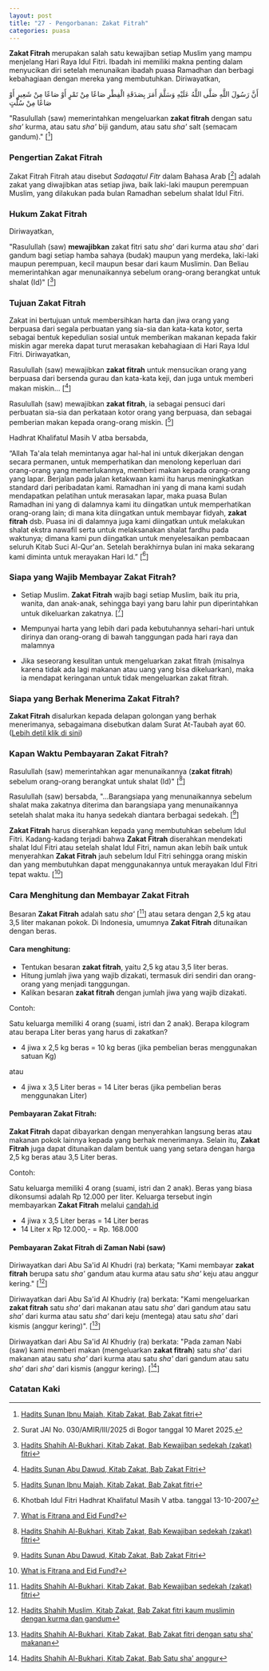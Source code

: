 ```yaml
---
layout: post
title: "27 - Pengorbanan: Zakat Fitrah"
categories: puasa
---
```


**Zakat Fitrah** merupakan salah satu kewajiban setiap Muslim yang mampu menjelang Hari Raya Idul Fitri. Ibadah ini memiliki makna penting dalam menyucikan diri setelah menunaikan ibadah puasa Ramadhan dan berbagi kebahagiaan dengan mereka yang membutuhkan. Diriwayatkan,

<p class="arab">
أَنَّ رَسُولَ اللَّهِ صَلَّى اللَّهُ عَلَيْهِ وَسَلَّمَ أَمَرَ بِصَدَقَةِ الْفِطْرِ صَاعًا مِنْ تَمْرٍ أَوْ صَاعًا مِنْ شَعِيرٍ أَوْ صَاعًا مِنْ سُلْتٍ
</p>

"Rasulullah (saw) memerintahkan mengeluarkan **zakat fitrah** dengan satu *sha'* kurma, atau satu *sha'* biji gandum, atau satu *sha'* salt (semacam gandum)." [[^02edd0a7-a654-4571-9288-7678582752e9]] 

[^02edd0a7-a654-4571-9288-7678582752e9]: [Hadits Sunan Ibnu Majah, Kitab Zakat, Bab Zakat fitri](/referensi/02edd0a7-a654-4571-9288-7678582752e9.html)

### Pengertian Zakat Fitrah

Zakat Fitrah Fitrah atau disebut *Sadaqatul Fitr* dalam Bahasa Arab [[^surat-jai-030-amir-iii-2025]] adalah zakat yang diwajibkan atas setiap jiwa, baik laki-laki maupun perempuan Muslim, yang dilakukan pada bulan Ramadhan sebelum shalat Idul Fitri. 

[^surat-jai-030-amir-iii-2025]: Surat JAI No. 030/AMIR/III/2025 di Bogor tanggal 10 Maret 2025.

### Hukum Zakat Fitrah

Diriwayatkan, 

"Rasulullah (saw) **mewajibkan** zakat fitri satu *sha'* dari kurma atau *sha'* dari gandum bagi setiap hamba sahaya (budak) maupun yang merdeka, laki-laki maupun perempuan, kecil maupun besar dari kaum Muslimin. Dan Beliau memerintahkan agar menunaikannya sebelum orang-orang berangkat untuk shalat (Id)" [[^7352c719-3cb0-4a9a-bc26-d1f7fdad4afc]] 

[^7352c719-3cb0-4a9a-bc26-d1f7fdad4afc]: [Hadits Shahih Al-Bukhari, Kitab Zakat, Bab Kewajiban sedekah (zakat) fitri](/referensi/7352c719-3cb0-4a9a-bc26-d1f7fdad4afc.html)

### Tujuan Zakat Fitrah

Zakat ini bertujuan untuk membersihkan harta dan jiwa orang yang berpuasa dari segala perbuatan yang sia-sia dan kata-kata kotor, serta sebagai bentuk kepedulian sosial untuk memberikan makanan kepada fakir miskin agar mereka dapat turut merasakan kebahagiaan di Hari Raya Idul Fitri. Diriwayatkan,

Rasulullah (saw) mewajibkan **zakat fitrah** untuk mensucikan orang yang berpuasa dari bersenda gurau dan kata-kata keji, dan juga untuk memberi makan miskin... [[^0791586b-d3f3-44c7-a352-9f5bdc996fd1]]

[^0791586b-d3f3-44c7-a352-9f5bdc996fd1]: [Hadits Sunan Abu Dawud, Kitab Zakat, Bab Zakat Fitri](/referensi/0791586b-d3f3-44c7-a352-9f5bdc996fd1.html)

Rasulullah (saw) mewajibkan **zakat fitrah**, ia sebagai pensuci dari perbuatan sia-sia dan perkataan kotor orang yang berpuasa, dan sebagai pemberian makan kepada orang-orang miskin. [[^af073f7f-6586-4e3f-b854-bf71c2e051be]] 

[^af073f7f-6586-4e3f-b854-bf71c2e051be]: [Hadits Sunan Ibnu Majah, Kitab Zakat, Bab Zakat fitri](/referensi/af073f7f-6586-4e3f-b854-bf71c2e051be.html)

Hadhrat Khalifatul Masih V atba bersabda,

“Allah Ta'ala telah memintanya agar hal-hal ini untuk dikerjakan dengan secara permanen, untuk memperhatikan dan menolong keperluan dari orang-orang yang memerlukannya, memberi makan kepada orang-orang yang lapar. Berjalan pada jalan ketakwaan kami itu harus meningkatkan standard dari peribadatan kami. Ramadhan ini yang di mana kami sudah mendapatkan pelatihan untuk merasakan lapar, maka puasa Bulan Ramadhan ini yang di dalamnya kami itu diingatkan untuk memperhatikan orang-orang lain; di mana kita diingatkan untuk membayar fidyah, **zakat fitrah** dsb. Puasa ini di dalamnya juga kami diingatkan untuk melakukan shalat ekstra nawafil serta untuk melaksanakan shalat fardhu pada waktunya; dimana kami pun diingatkan untuk menyelesaikan pembacaan seluruh Kitab Suci Al-Qur'an. Setelah berakhirnya bulan ini maka sekarang kami diminta untuk merayakan Hari Id.” [[^khotbah-idul-fitri-20071013]]

[^khotbah-idul-fitri-20071013]: Khotbah Idul Fitri Hadhrat Khalifatul Masih V atba. tanggal 13-10-2007 

### Siapa yang Wajib Membayar Zakat Fitrah?

- Setiap Muslim. **Zakat Fitrah** wajib bagi setiap Muslim, baik itu pria, wanita, dan anak-anak, sehingga bayi yang baru lahir pun diperintahkan untuk dikeluarkan zakatnya. [[^alislam-org-fitrana]]

- Mempunyai harta yang lebih dari pada kebutuhannya sehari-hari untuk dirinya dan orang-orang di bawah tanggungan pada hari raya dan malamnya

- Jika seseorang kesulitan untuk mengeluarkan zakat fitrah (misalnya karena tidak ada lagi makanan atau uang yang bisa dikeluarkan), maka ia mendapat keringanan untuk tidak mengeluarkan zakat fitrah. 

[^alislam-org-fitrana]: [What is Fitrana and Eid Fund?](https://www.alislam.org/question/what-is-fitrana-eid-fund/)

### Siapa yang Berhak Menerima Zakat Fitrah?

**Zakat Fitrah** disalurkan kepada delapan golongan yang berhak menerimanya, sebagaimana disebutkan dalam Surat At-Taubah ayat 60. ([Lebih detil klik di sini](/puasa/2024/10/11/orang-yang-berhak-menerima-sedekah.html))

### Kapan Waktu Pembayaran Zakat Fitrah?

Rasulullah (saw) memerintahkan agar menunaikannya (**zakat fitrah**) sebelum orang-orang berangkat untuk shalat (Id)" [[^7352c719-3cb0-4a9a-bc26-d1f7fdad4afc]]

Rasulullah (saw) bersabda, "...Barangsiapa yang menunaikannya sebelum shalat maka zakatnya diterima dan barangsiapa yang menunaikannya setelah shalat maka itu hanya sedekah diantara berbagai sedekah. [[^0791586b-d3f3-44c7-a352-9f5bdc996fd1]]

**Zakat Fitrah** harus diserahkan kepada yang membutuhkan sebelum Idul Fitri. Kadang-kadang terjadi bahwa **Zakat Fitrah** diserahkan mendekati shalat Idul Fitri atau setelah shalat Idul Fitri, namun akan lebih baik untuk menyerahkan **Zakat Fitrah** jauh sebelum Idul Fitri sehingga orang miskin dan yang membutuhkan dapat menggunakannya untuk merayakan Idul Fitri tepat waktu. [[^alislam-org-fitrana]]

### Cara Menghitung dan Membayar Zakat Fitrah

Besaran **Zakat Fitrah** adalah satu *sha'* [[^7352c719-3cb0-4a9a-bc26-d1f7fdad4afc]] atau setara dengan 2,5 kg atau 3,5 liter makanan pokok. Di Indonesia, umumnya **Zakat Fitrah** ditunaikan dengan beras.   

#### Cara menghitung:

- Tentukan besaran **zakat fitrah**, yaitu 2,5 kg atau 3,5 liter beras.
- Hitung jumlah jiwa yang wajib dizakati, termasuk diri sendiri dan orang-orang yang menjadi tanggungan.
- Kalikan besaran **zakat fitrah** dengan jumlah jiwa yang wajib dizakati.

Contoh:

Satu keluarga memiliki 4 orang (suami, istri dan 2 anak). Berapa kilogram atau berapa Liter beras yang harus di zakatkan?

- 4 jiwa x 2,5 kg beras = 10 kg beras (jika pembelian beras menggunakan satuan Kg) 

atau

- 4 jiwa x 3,5 Liter beras = 14 Liter beras (jika pembelian beras menggunakan Liter)

#### Pembayaran Zakat Fitrah:

**Zakat Fitrah** dapat dibayarkan dengan menyerahkan langsung beras atau makanan pokok lainnya kepada yang berhak menerimanya. Selain itu, **Zakat Fitrah** juga dapat ditunaikan dalam bentuk uang yang setara dengan harga 2,5 kg beras atau 3,5 Liter beras.

Contoh: 

Satu keluarga memiliki 4 orang (suami, istri dan 2 anak). Beras yang biasa dikonsumsi adalah Rp 12.000 per liter. Keluarga tersebut ingin membayarkan **Zakat Fitrah** melalui <a href="https://candah.id" target="_blank">candah.id</a>

- 4 jiwa x 3,5 Liter beras = 14 Liter beras 
- 14 Liter x Rp 12.000,- = Rp. 168.000

#### Pembayaran Zakat Fitrah di Zaman Nabi (saw)

Diriwayatkan dari Abu Sa'id Al Khudri (ra) berkata; "Kami membayar **zakat fitrah** berupa satu *sha'* gandum atau kurma atau satu *sha'* keju atau anggur kering." [[^8d93cd68-7787-4953-be9f-44bbc3107ea8]] 

[^8d93cd68-7787-4953-be9f-44bbc3107ea8]: [Hadits Shahih Muslim, Kitab Zakat, Bab Zakat fitri kaum muslimin dengan kurma dan gandum](/referensi/8d93cd68-7787-4953-be9f-44bbc3107ea8.html)

Diriwayatkan dari Abu Sa'id Al Khudriy (ra) berkata: "Kami mengeluarkan **zakat fitrah** satu *sha'* dari makanan atau satu *sha'* dari gandum atau satu *sha'* dari kurma atau satu *sha'* dari keju (mentega) atau satu *sha'* dari kismis (anggur kering)". [[^672845d2-523b-4d8f-9bf5-337f35dc5654]] 

[^672845d2-523b-4d8f-9bf5-337f35dc5654]: [Hadits Shahih Al-Bukhari, Kitab Zakat, Bab Zakat fitri dengan satu sha' makanan](/referensi/672845d2-523b-4d8f-9bf5-337f35dc5654.html)

Diriwayatkan dari Abu Sa'id Al Khudriy (ra) berkata: "Pada zaman Nabi (saw) kami memberi makan (mengeluarkan **zakat fitrah**) satu *sha'* dari makanan atau satu *sha'* dari kurma atau satu *sha'* dari gandum atau satu *sha'* dari *sha'* dari kismis (anggur kering). [[^23c273ba-4459-4f87-b4be-18219062a0aa]] 

[^23c273ba-4459-4f87-b4be-18219062a0aa]: [Hadits Shahih Al-Bukhari, Kitab Zakat, Bab Satu sha' anggur](/referensi/23c273ba-4459-4f87-b4be-18219062a0aa.html)

### Catatan Kaki
